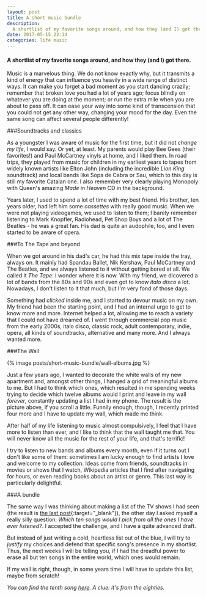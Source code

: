 ```yaml
---
layout: post
title: A short music bundle
description:
  A shortlist of my favorite songs around, and how they (and I) got there.
date: 2017-05-15 22:14
categories: life music
---
```


#### A shortlist of my favorite songs around, and how they (and I) got there.

Music is a marvelous thing. We do not know exactly why, but it transmits a kind of energy that can influence you heavily in a wide range of distinct ways. It can make you forget a bad moment as you start dancing crazily; remember that broken love you had a lot of years ago; focus blindly on whatever you are doing at the moment; or run the extra mile when you are about to pass off. It can ease your way into some kind of transcension that you could not get any other way, changing your mood for the day. Even the same song can affect several people differently!

###Soundtracks and classics

As a youngster I was aware of music for the first time, but it did not *change my life*, I would say. Or yet, at least. My parents would play Bee Gees (their favorites!) and Paul McCartney vinyls at home, and I liked them. In road trips, they played from music for children in my earliest years to tapes from widely known artists like Elton John (including the incredible *Lion King* soundtrack) and local bands like Sopa de Cabra or Sau, which to this day is still my favorite Catalan one. I also remember very clearly playing Monopoly with Queen's amazing *Made in Heaven* CD in the background.

Years later, I used to spend a lot of time with my best friend. His brother, ten years older, had left him some *cassettes* with really good music. When we were not playing videogames, we used to listen to them; I barely remember listening to Mark Knopfler, Radiohead, Pet Shop Boys and a lot of The Beatles - he was a great fan. His dad is quite an audophile, too, and I even started to be aware of opera.

###To The Tape and beyond

When we got around in his dad's car, he had this mix tape inside the tray, always on. It mainly had Spandau Ballet, Nik Kershaw, Paul McCartney and The Beatles, and we always listened to it without getting bored at all. We called it *The Tape*: I wonder where it is now. With my friend, we dicovered a lot of bands from the 80s and 90s and even got to know *italo disco* a lot. Nowadays, I don't listen to it that much, but I'm very fond of those days.

Something had *clicked* inside me, and I started to devour music on my own. My friend had been the starting point, and I had an internal urge to get to know more and more. Internet helped a lot, allowing me to reach a variety that I could not have dreamed of. I went through commercial pop music from the early 2000s, italo disco, classic rock, adult contemporary, indie, opera, all kinds of soundtracks, alternative and many more. And I always wanted more.

###The Wall

{% image posts/short-music-bundle/wall-albums.jpg %}

Just a few years ago, I wanted to decorate the white walls of my new apartment and, amongst other things, I hanged a grid of meaningful albums to me. But I had to think which ones, which resulted in me spending weeks trying to decide which twelve albums would I print and leave in my wall *forever*, constantly updating a list I had in my phone. The result is the picture above, if you scroll a little. Funnily enough, though, I recently printed four more and I have to update my wall, which made me think.

After half of my life listening to music almost compulsively, I feel that I have more to listen than ever, and I like to think that the wall taught me that. You will never know all the music for the rest of your life, and that's terrific!

I try to listen to new bands and albums every month, even if it turns out I don't like some of them: sometimes I am lucky enough to find artists I love and welcome to my collection. Ideas come from friends, soundtracks in movies or shows that I watch, Wikipedia articles that I find after navigating for hours, or even reading books about an artist or genre. This last way is particularly delightful.

###A bundle

The same way I was thinking about making a list of the TV shows I had seen (the result is [the last post](/managing-my-tv-show-complexity){:target="_blank"}), the other day I asked myself a really silly question: *Which ten songs would I pick from all the ones I have ever listened?*. I accepted the challenge, and I have a quite advanced draft.

But instead of just writing a cold, heartless list out of the blue, I will try to *justify* my choices and defend that specific song's presence in my shortlist. Thus, the next weeks I will be telling you, if I had the dreadful power to erase all but ten songs in the entire world, which ones would remain.

If my wall is right, though, in some years time I will have to update this list, maybe from scratch!

*You can find the tenth song [here](/i-ran-by-a-flock-of-seagulls). A clue: it's from the eighties.*
